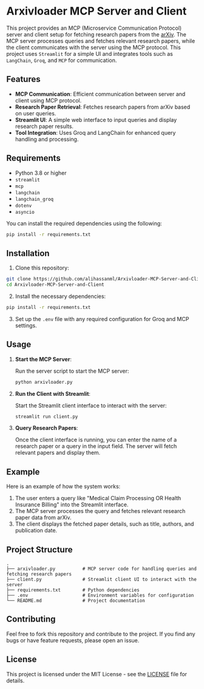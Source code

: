 # Arxivloader MCP Server and Client

This project provides an MCP (Microservice Communication Protocol) server and client setup for fetching research papers from the [arXiv](https://arxiv.org/). The MCP server processes queries and fetches relevant research papers, while the client communicates with the server using the MCP protocol. This project uses `Streamlit` for a simple UI and integrates tools such as `LangChain`, `Groq`, and `MCP` for communication.

## Features

- **MCP Communication**: Efficient communication between server and client using MCP protocol.
- **Research Paper Retrieval**: Fetches research papers from arXiv based on user queries.
- **Streamlit UI**: A simple web interface to input queries and display research paper results.
- **Tool Integration**: Uses Groq and LangChain for enhanced query handling and processing.

## Requirements

- Python 3.8 or higher
- `streamlit`
- `mcp`
- `langchain`
- `langchain_groq`
- `dotenv`
- `asyncio`

You can install the required dependencies using the following:

```bash
pip install -r requirements.txt
```

## Installation

1. Clone this repository:

```bash
git clone https://github.com/alihassanml/Arxivloader-MCP-Server-and-Client.git
cd Arxivloader-MCP-Server-and-Client
```

2. Install the necessary dependencies:

```bash
pip install -r requirements.txt
```

3. Set up the `.env` file with any required configuration for Groq and MCP settings.

## Usage

1. **Start the MCP Server**:

   Run the server script to start the MCP server:

   ```bash
   python arxivloader.py
   ```

2. **Run the Client with Streamlit**:

   Start the Streamlit client interface to interact with the server:

   ```bash
   streamlit run client.py
   ```

3. **Query Research Papers**:

   Once the client interface is running, you can enter the name of a research paper or a query in the input field. The server will fetch relevant papers and display them.

## Example

Here is an example of how the system works:

1. The user enters a query like "Medical Claim Processing OR Health Insurance Billing" into the Streamlit interface.
2. The MCP server processes the query and fetches relevant research paper data from arXiv.
3. The client displays the fetched paper details, such as title, authors, and publication date.

## Project Structure

```
.
├── arxivloader.py          # MCP server code for handling queries and fetching research papers
├── client.py               # Streamlit client UI to interact with the server
├── requirements.txt        # Python dependencies
├── .env                    # Environment variables for configuration
└── README.md               # Project documentation
```

## Contributing

Feel free to fork this repository and contribute to the project. If you find any bugs or have feature requests, please open an issue.

## License

This project is licensed under the MIT License - see the [LICENSE](LICENSE) file for details.
